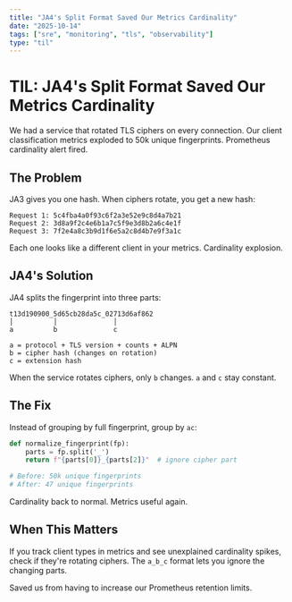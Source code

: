 ```yaml
---
title: "JA4's Split Format Saved Our Metrics Cardinality"
date: "2025-10-14"
tags: ["sre", "monitoring", "tls", "observability"]
type: "til"
---
```


# TIL: JA4's Split Format Saved Our Metrics Cardinality

We had a service that rotated TLS ciphers on every connection. Our client classification metrics exploded to 50k unique fingerprints. Prometheus cardinality alert fired.

## The Problem

JA3 gives you one hash. When ciphers rotate, you get a new hash:

```
Request 1: 5c4fba4a0f93c6f2a3e52e9c8d4a7b21
Request 2: 3d8a9f2c4e6b1a7c5f9e3d8b2a6c4e1f
Request 3: 7f2e4a8c3b9d1f6e5a2c8d4b7e9f3a1c
```

Each one looks like a different client in your metrics. Cardinality explosion.

## JA4's Solution

JA4 splits the fingerprint into three parts:

```
t13d190900_5d65cb28da5c_02713d6af862
│          │              │
a          b              c

a = protocol + TLS version + counts + ALPN
b = cipher hash (changes on rotation)
c = extension hash
```

When the service rotates ciphers, only `b` changes. `a` and `c` stay constant.

## The Fix

Instead of grouping by full fingerprint, group by `ac`:

```python
def normalize_fingerprint(fp):
    parts = fp.split('_')
    return f"{parts[0]}_{parts[2]}"  # ignore cipher part

# Before: 50k unique fingerprints
# After: 47 unique fingerprints
```

Cardinality back to normal. Metrics useful again.

## When This Matters

If you track client types in metrics and see unexplained cardinality spikes, check if they're rotating ciphers. The `a_b_c` format lets you ignore the changing parts.

Saved us from having to increase our Prometheus retention limits.
